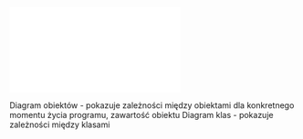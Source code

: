 ![ObjectProj1](Notatki/Semestr%202/Programowanie%20obiektowe/Wyk%C5%82ady/Wyk%C5%82ad%204/ObjectProj1.pdf)

Diagram obiektów - pokazuje zależności między obiektami dla konkretnego momentu życia programu, zawartość obiektu
Diagram klas - pokazuje zależności między klasami